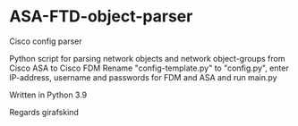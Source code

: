 # ASA-FTD-object-parser
Cisco config parser

Python script for parsing network objects and network object-groups from Cisco ASA to Cisco FDM
Rename "config-template.py" to "config.py", enter IP-address, username and passwords for FDM and ASA and run main.py

Written in Python 3.9

Regards girafskind

